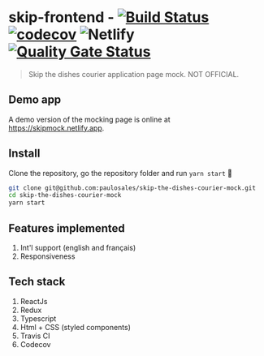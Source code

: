 # skip-frontend - [![Build Status](https://travis-ci.com/paulosales/skip-the-dishes-courier-mock.svg?branch=master)](https://travis-ci.com/paulosales/skip-the-dishes-courier-mock) [![codecov](https://codecov.io/gh/paulosales/skip-the-dishes-courier-mock/branch/master/graph/badge.svg)](https://codecov.io/gh/paulosales/skip-the-dishes-courier-mock) ![Netlify](https://img.shields.io/netlify/cc2ff887-88b6-4e47-b399-a253f501b0c9) [![Quality Gate Status](https://sonarcloud.io/api/project_badges/measure?project=paulosales_skip-the-dishes-courier-mock&metric=alert_status)](https://sonarcloud.io/dashboard?id=paulosales_skip-the-dishes-courier-mock)

> Skip the dishes courier application page mock. NOT OFFICIAL.

## Demo app

A demo version of the mocking page is online at https://skipmock.netlify.app.

## Install

Clone the repository, go the repository folder and run `yarn start` 🚀

```bash
git clone git@github.com:paulosales/skip-the-dishes-courier-mock.git
cd skip-the-dishes-courier-mock
yarn start
```

## Features implemented

1. Int'l support (english and français)
2. Responsiveness

## Tech stack

1. ReactJs
2. Redux
3. Typescript
4. Html + CSS (styled components)
5. Travis CI
6. Codecov
